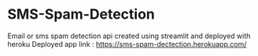 # SMS-Spam-Detection
Email or sms spam detection api created using streamlit and deployed with heroku
Deployed app link : https://sms-spam-dectection.herokuapp.com/
